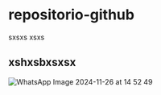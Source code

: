 # repositorio-github



sxsxs
xsxs
## xshxsbxsxsx




![WhatsApp Image 2024-11-26 at 14 52 49](https://github.com/user-attachments/assets/22b667b9-a294-49b0-9fa1-37e60024290c)

